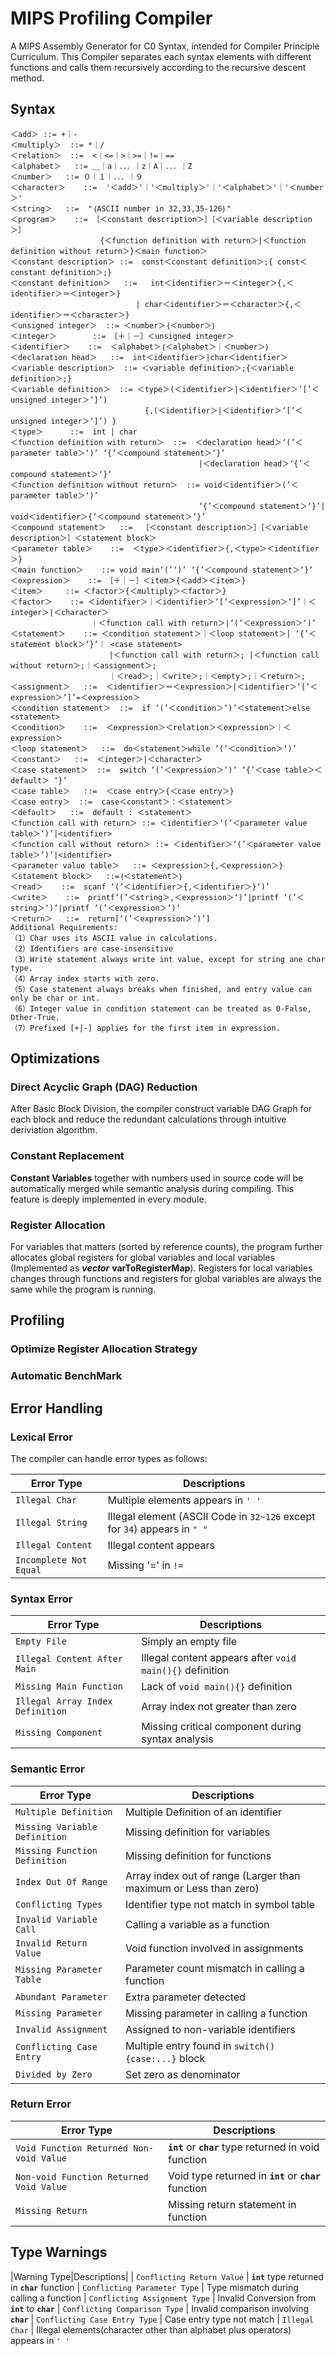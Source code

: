 # MIPS Profiling Compiler
A MIPS Assembly Generator for C0 Syntax, intended for Compiler Principle Curriculum. This Compiler separates each syntax elements with different functions and calls them recursively according to the recursive descent method.

## Syntax
```
＜add＞ ::= +｜-
＜multiply＞  ::= *｜/
＜relation＞  ::=  <｜<=｜>｜>=｜!=｜==
＜alphabet＞   ::= ＿｜a｜．．．｜z｜A｜．．．｜Z
＜number＞   ::= ０｜１｜．．．｜９
＜character＞    ::=  '＜add＞'｜'＜multiply＞'｜'＜alphabet＞'｜'＜number＞'
＜string＞   ::=  "｛ASCII number in 32,33,35-126｝"
＜program＞    ::= ［＜constant description＞］［＜variable description＞］
                    {＜function definition with return＞|＜function definition without return＞}＜main function＞
＜constant description＞ ::=  const＜constant definition＞;{ const＜constant definition＞;}
＜constant definition＞   ::=   int＜identifier＞＝＜integer＞{,＜identifier＞＝＜integer＞}
                            | char＜identifier＞＝＜character＞{,＜identifier＞＝＜character＞}
＜unsigned integer＞  ::= ＜number＞｛＜number＞｝
＜integer＞        ::= ［＋｜－］＜unsigned integer＞
＜identifier＞    ::=  ＜alphabet＞｛＜alphabet＞｜＜number＞｝
＜declaration head＞   ::=  int＜identifier＞|char＜identifier＞
＜variable description＞  ::= ＜variable definition＞;{＜variable definition＞;}
＜variable definition＞  ::= ＜type＞(＜identifier＞|＜identifier＞‘[’＜unsigned integer＞‘]’)
                              {,(＜identifier＞|＜identifier＞‘[’＜unsigned integer＞‘]’) }
＜type＞      ::=  int | char
＜function definition with return＞  ::=  ＜declaration head＞‘(’＜parameter table＞‘)’ ‘{’＜compound statement＞‘}’
                                          |＜declaration head＞‘{’＜compound statement＞‘}’
＜function definition without return＞  ::= void＜identifier＞(’＜parameter table＞‘)’
                                          ‘{’＜compound statement＞‘}’| void＜identifier＞{’＜compound statement＞‘}’
＜compound statement＞   ::=  ［＜constant description＞］［＜variable description＞］＜statement block＞
＜parameter table＞    ::=  ＜type＞＜identifier＞{,＜type＞＜identifier＞}
＜main function＞    ::= void main‘(’‘)’ ‘{’＜compound statement＞‘}’
＜expression＞    ::= ［＋｜－］＜item＞{＜add＞＜item＞}
＜item＞     ::= ＜factor＞{＜multiply＞＜factor＞}
＜factor＞    ::= ＜identifier＞｜＜identifier＞‘[’＜expression＞‘]’｜＜integer＞|＜character＞
                  ｜＜function call with return＞|‘(’＜expression＞‘)’
＜statement＞    ::= ＜condition statement＞｜＜loop statement＞| ‘{’＜statement block＞‘}’｜ <case statement> 
                      |＜function call with return＞; |＜function call without return＞;｜＜assignment＞;
                      ｜＜read＞;｜＜write＞;｜＜empty＞;｜＜return＞;
＜assignment＞   ::=  ＜identifier＞＝＜expression＞|＜identifier＞‘[’＜expression＞‘]’=＜expression＞
＜condition statement＞  ::=  if ‘(’＜condition＞‘)’＜statement＞else <statement>
＜condition＞    ::=  ＜expression＞＜relation＞＜expression＞｜＜expression＞
＜loop statement＞   ::=  do＜statement＞while ‘(’＜condition＞‘)’
＜constant＞   ::=  ＜integer＞|＜character＞
＜case statement＞  ::=  switch ‘(’＜expression＞‘)’ ‘{’＜case table＞＜default＞ ‘}’
＜case table＞   ::=  ＜case entry＞{＜case entry＞}
＜case entry＞  ::=  case＜constant＞：＜statement＞
＜default＞   ::=  default : ＜statement＞
＜function call with return＞ ::= ＜identifier＞‘(’＜parameter value table＞‘)’|<identifier>
＜function call without return＞ ::= ＜identifier＞‘(’＜parameter value table＞‘)’|<identifier>
＜parameter value table＞   ::= ＜expression＞{,＜expression＞}
＜statement block＞   ::=｛＜statement＞｝
＜read＞    ::=  scanf ‘(’＜identifier＞{,＜identifier＞}‘)’
＜write＞    ::=  printf‘(’＜string＞,＜expression＞‘)’|printf ‘(’＜string＞‘)’|printf ‘(’＜expression＞‘)’
＜return＞   ::=  return[‘(’＜expression＞‘)’]
Additional Requirements:
（1）Char uses its ASCII value in calculations.
（2）Identifiers are case-insensitive
（3）Write statement always write int value, except for string ane char type.
（4）Array index starts with zero.
（5）Case statement always breaks when finished, and entry value can only be char or int.
（6）Integer value in condition statement can be treated as 0-False, Other-True.
（7）Prefixed [+|-] applies for the first item in expression.
```

## Optimizations
### Direct Acyclic Graph (DAG) Reduction
After Basic Block Division, the compiler construct variable DAG Graph for each block and reduce the redundant calculations through intuitive deriviation algorithm.
### Constant Replacement
**Constant Variables** together with numbers used in source code will be automatically merged while semantic analysis during compiling. This feature is deeply implemented in every module.
### Register Allocation
For variables that matters (sorted by reference counts), the program further allocates global registers for global variables and local variables (Implemented as ***vector*** **varToRegisterMap**). Registers for local variables changes through functions and registers for global variables are always the same while the program is running.

## Profiling
### Optimize Register Allocation Strategy

### Automatic BenchMark

## Error Handling
### Lexical Error
The compiler can handle error types as follows:

|Error Type|Descriptions|
|---|---
| `Illegal Char` | Multiple elements appears in `' '` 
| `Illegal String` | Illegal element (ASCII Code in `32~126` except for `34`) appears in `" "` 
| `Illegal Content` | Illegal content appears 
| `Incomplete Not Equal` | Missing '=' in `!=` 

### Syntax Error

|Error Type|Descriptions|
|---|---
| `Empty File` | Simply an empty file
| `Illegal Content After Main` | Illegal content appears after `void main(){}` definition 
| `Missing Main Function` | Lack of `void main(){}` definition
| `Illegal Array Index Definition` | Array index not greater than zero
| `Missing Component` | Missing critical component during syntax analysis

### Semantic Error


|Error Type|Descriptions|
|---|---
| `Multiple Definition` | Multiple Definition of an identifier
| `Missing Variable Definition` | Missing definition for variables
| `Missing Function Definition` | Missing definition for functions
| `Index Out Of Range` | Array index out of range (Larger than maximum or Less than zero)
| `Conflicting Types` | Identifier type not match in symbol table
| `Invalid Variable Call` | Calling a variable as a function
| `Invalid Return Value` | Void function involved in assignments
| `Missing Parameter Table` | Parameter count mismatch in calling a function
| `Abundant Parameter` | Extra parameter detected
| `Missing Parameter` | Missing parameter in calling a function 
| `Invalid Assignment` | Assigned to non-variable identifiers
| `Conflicting Case Entry` | Multiple entry found in `switch(){case:...}` block
| `Divided by Zero` | Set zero as denominator



### Return Error

|Error Type|Descriptions|
|---|---
| `Void Function Returned Non-void Value` | **`int`** or **`char`** type returned in void function
| `Non-void Function Returned Void Value` | Void type returned in **`int`** or **`char`** function
| `Missing Return` | Missing return statement in function

## Type Warnings

|Warning Type|Descriptions|
| `Conflicting Return Value` | **`int`** type returned in **`char`** function
| `Conflicting Parameter Type` | Type mismatch during calling a function
| `Conflicting Assignment Type` | Invalid Conversion from **`int`** to **`char`**
| `Conflicting Comparison Type` | Invalid comparison involving **`char`**
| `Conflicting Case Entry Type` | Case entry type not match
| `Illegal Char` | Illegal elements(character other than alphabet plus operators) appears in `' '` 
